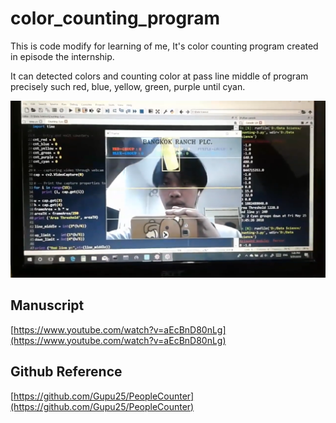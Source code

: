 # color_counting_program
This is code modify for learning of me, It's color counting program created in episode the internship. 

It can detected colors and counting color at pass line middle of program precisely such red, blue, yellow, green, purple until cyan.  

![title](pic_app.png)

## Manuscript
[https://www.youtube.com/watch?v=aEcBnD80nLg](https://www.youtube.com/watch?v=aEcBnD80nLg)

## Github Reference
[https://github.com/Gupu25/PeopleCounter](https://github.com/Gupu25/PeopleCounter)


